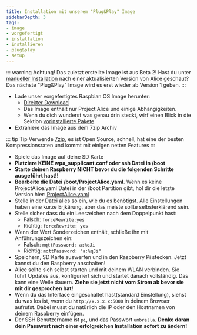 ```yaml
---
title: Installation mit unserem "Plug&Play" Image
sidebarDepth: 3
tags:
- image
- vorgefertigt
- installation
- installieren
- plug&play
- setup
---
```


::: warning Achtung!
Das zuletzt erstellte Image ist aus Beta 2! Hast du unter [manueller Installation](manual-install) nach einer aktualisierten Version von Alice geschaut? Das nächste "Plug&Play" Image wird es erst wieder ab Version 1 geben.
:::

- Lade unser vorgefertigtes Raspbian OS Image herunter:
   - [Direkter Download](https://github.com/project-alice-assistant/ProjectAlice/releases/tag/v1.0.0-b1)
   - Das Image enthält nur Project Alice und einige Abhängigkeiten.
   - Wenn du dich wunderst was genau drin steckt, wirf einen Blick in die Sektion [vorinstallierte Pakete](preinstalled)
- Extrahiere das Image aus dem 7zip Archiv

::: tip Tip
Verwende [7zip](https://www.7-zip.org/), es ist Open Source, schnell, hat eine der besten Kompressionsraten und kommt mit einigen netten Features
:::

- Spiele das Image auf deine SD Karte
- **Platziere KEINE wpa_supplicant.conf oder ssh Datei in /boot**
- **Starte deinen Raspberry NICHT bevor du die folgenden Schritte ausgeführt hast!!**
- **Bearbeite die Datei /boot/ProjectAlice.yaml**. Wenn es keine ProjectAlice.yaml Datei in der /boot Partition gibt, hol dir die letzte Version hier: [ProjectAlice.yaml](https://github.com/project-alice-assistant/ProjectAlice/blob/master/ProjectAlice.yaml)
- Stelle in der Datei alles so ein, wie du es benötigst. Alle Einstellungen haben eine kurze Erjkärung, aber das meiste sollte selbsterklärend sein.
- Stelle sicher dass du ein Leerzeichen nach dem Doppelpunkt hast:
   - Falsch: `forceRewrite:yes`
   - Richtig: `forceRewrite: yes`
- Wenn der Wert Sonderzeichen enthält, schließe ihn mit Anführungszeichen ein:
   - Falsch: `mqttPassword: a:%qJi`
   - Richtig: `mqttPassword: "a:%qJi"`
- Speichern, SD Karte auswerfen und in den Raspberry Pi stecken. Jetzt kannst du den Raspberry anschalten!
- Alice sollte sich selbst starten und mit deinem WLAN verbinden. Sie führt Updates aus, konfiguriert sich und startet danach vollständig. Das kann eine Weile dauern. **Ziehe sie jetzt nicht vom Strom ab bevor sie mit dir gesprochen hat!**
- Wenn du das Interface eingeschaltet hast(standard Einstellung), siehst du was los ist, wenn du `http://x.x.x.x:5000` in deinem Browser aufrufst. Dabei musst du natürlich die IP oder den Hostnamen von deinem Raspberry einfügen.
- Der SSH Benutzername ist `pi`, und das Passwort `umbrella`. **Denke daran dein Passwort nach einer erfolgreichen Installation sofort zu ändern!**
